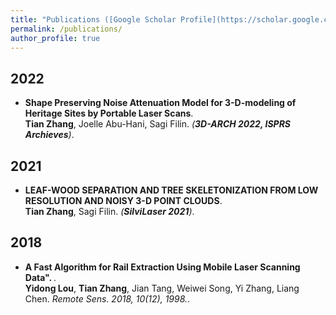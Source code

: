 ```yaml
---
title: "Publications ([Google Scholar Profile](https://scholar.google.com/citations?user=8ncR8b8AAAAJ&hl=en))"
permalink: /publications/
author_profile: true
---
```

## 2022
 * <b> Shape Preserving Noise Attenuation Model for 3-D-modeling of Heritage Sites by Portable Laser Scans</b>. <br>
 <b>Tian Zhang</b>, Joelle Abu-Hani, Sagi Filin. <i>(**3D-ARCH 2022, ISPRS Archieves**)</i>.<br>


## 2021
* <b>LEAF-WOOD SEPARATION AND TREE SKELETONIZATION FROM LOW RESOLUTION AND NOISY 3-D POINT CLOUDS</b>. <br>
<b>Tian Zhang</b>, Sagi Filin. <i>(**SilviLaser 2021**)</i>.<br>

## 2018
* <b>A Fast Algorithm for Rail Extraction Using Mobile Laser Scanning Data". </b>. <br>
**Yidong Lou**, **Tian Zhang**, Jian Tang, Weiwei Song, Yi Zhang, Liang Chen. <i> Remote Sens. 2018, 10(12), 1998.</i>.<br>

